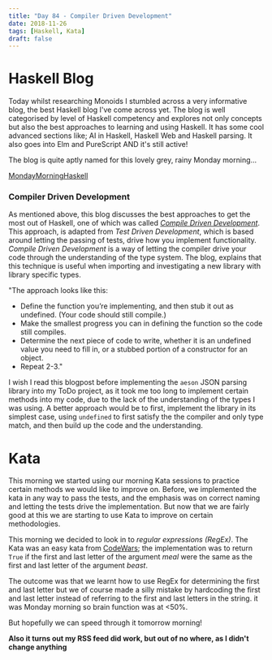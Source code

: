 ```yaml
---
title: "Day 84 - Compiler Driven Development"
date: 2018-11-26
tags: [Haskell, Kata]
draft: false
---
```

# Haskell Blog

Today whilst researching Monoids I stumbled across a very informative blog, the best Haskell blog I've come across yet.
The blog is well categorised by level of Haskell competency and explores not only concepts but also the best approaches to learning and using Haskell. It has some cool advanced sections like; AI in Haskell, Haskell Web and Haskell parsing. It also goes into Elm and PureScript AND it's still active!

The blog is quite aptly named for this lovely grey, rainy Monday morning...

[MondayMorningHaskell](https://mmhaskell.com/blog)

### Compiler Driven Development

As mentioned above, this blog discusses the best approaches to get the most out of Haskell, one of which was called [*Compile Driven Development*](https://mmhaskell.com/haskell-brain-4). This approach, is adapted from *Test Driven Development*, which is based around letting the passing of tests, drive how you implement functionality. *Compile Driven Development* is a way of letting the compiler drive your code through the understanding of the type system. The blog, explains that this technique is useful when importing and investigating a new library with library specific types.

"The approach looks like this:

- Define the function you’re implementing, and then stub it out as undefined. (Your code should still compile.)
- Make the smallest progress you can in defining the function so the code still compiles.
- Determine the next piece of code to write, whether it is an undefined value you need to fill in, or a stubbed portion of a constructor for an object.
- Repeat 2-3."

I wish I read this blogpost before implementing the `aeson` JSON parsing library into my ToDo project, as it took me too long to implement certain methods into my code, due to the lack of the understanding of the types I was using. A better approach would be to first, implement the library in its simplest case, using `undefined` to first satisfy the the compiler and only type match, and then build up the code and the understanding.

# Kata

This morning we started using our morning Kata sessions to practice certain methods we would like to improve on. Before, we implemented the kata in any way to pass the tests, and the emphasis was on correct naming and letting the tests drive the implementation. But now that we are fairly good at this we are starting to use Kata to improve on certain methodologies.

This morning we decided to look in to *regular expressions (RegEx)*. The Kata was an easy kata from [CodeWars](https://www.codewars.com); the implementation was to return `True` if the first and last letter of the argument *meal* were the same as the first and last letter of the argument *beast*.

The outcome was that we learnt how to use RegEx for determining the first and last letter but we of course made a silly mistake by hardcoding the first and last letter instead of referring to the first and last letters in the string. it was Monday morning so brain function was at <50%.

But hopefully we can speed through it tomorrow morning!

**Also it turns out my RSS feed did work, but out of no where, as I didn't change anything**

